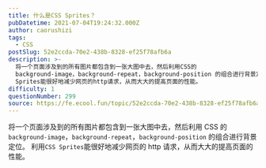 ```yaml
---
title: 什么是CSS Sprites？
pubDatetime: 2021-07-04T19:24:32.000Z
author: caorushizi
tags:
  - CSS
postSlug: 52e2ccda-70e2-438b-8328-ef25f78afb6a
description: >-
  将一个页面涉及到的所有图片都包含到一张大图中去，然后利用CSS的
  background-image，background-repeat，background-position 的组合进行背景定位。 利用CSS
  Sprites能很好地减少网页的http请求，从而大大的提高页面的性能。
difficulty: 1
questionNumber: 299
source: https://fe.ecool.fun/topic/52e2ccda-70e2-438b-8328-ef25f78afb6a
---
```


将一个页面涉及到的所有图片都包含到一张大图中去，然后利用 CSS 的 `background-image`，`background-repeat`，`background-position` 的组合进行背景定位。
利用`CSS Sprites`能很好地减少网页的 http 请求，从而大大的提高页面的性能。
